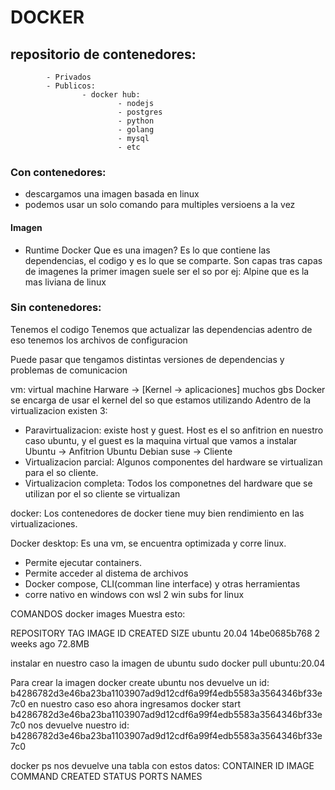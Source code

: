 # DOCKER

## repositorio de contenedores:
            - Privados
            - Publicos:
                    - docker hub:
                            - nodejs
                            - postgres
                            - python
                            - golang
                            - mysql
                            - etc

### Con contenedores:
- descargamos una imagen basada en linux
- podemos usar un solo comando para multiples versioens a la vez

#### Imagen
- Runtime Docker
Que es una imagen?
Es lo que contiene las dependencias, el codigo y es lo que se comparte.
Son capas tras capas de imagenes
la primer imagen suele ser el so por ej: Alpine que es la mas liviana de linux

### Sin contenedores:
Tenemos el codigo
Tenemos que actualizar las dependencias
adentro de eso tenemos los archivos de configuracion

Puede pasar que tengamos distintas versiones de dependencias y problemas de comunicacion

vm: virtual machine
Harware -> [Kernel -> aplicaciones] muchos gbs
Docker se encarga de usar el kernel del so que estamos utilizando
Adentro de la virtualizacion existen 3:
- Paravirtualizacion: existe host y guest. Host es el so anfitrion en nuestro caso ubuntu, y el guest es la maquina virtual que vamos a instalar
Ubuntu -> Anfitrion
Ubuntu Debian suse -> Cliente
- Virtualizacion parcial: Algunos componentes del hardware se virtualizan para el so cliente.
- Virtualizacion completa: Todos los componetnes del hardware que se utilizan por el so cliente se virtualizan

docker: Los contenedores de docker tiene muy bien rendimiento en las virtualizaciones.

Docker desktop:
Es una vm, se encuentra optimizada y corre linux.
- Permite ejecutar containers.
- Permite acceder al distema de archivos
- Docker compose, CLI(comman line interface) y otras herramientas
- corre nativo en windows con wsl 2 win subs for linux

COMANDOS
docker images
Muestra esto:

REPOSITORY  TAG       IMAGE ID       CREATED      SIZE
ubuntu      20.04     14be0685b768   2 weeks ago   72.8MB

instalar en nuestro caso la imagen de ubuntu
sudo docker pull ubuntu:20.04

Para crear la imagen
docker create ubuntu
nos devuelve un id:
b4286782d3e46ba23ba1103907ad9d12cdf6a99f4edb5583a3564346bf33e7c0
en nuestro caso eso
ahora ingresamos
docker start b4286782d3e46ba23ba1103907ad9d12cdf6a99f4edb5583a3564346bf33e7c0
nos devuelve nuestro id: b4286782d3e46ba23ba1103907ad9d12cdf6a99f4edb5583a3564346bf33e7c0

docker ps nos devuelve una tabla con estos datos:
CONTAINER ID   IMAGE     COMMAND   CREATED   STATUS    PORTS     NAMES
